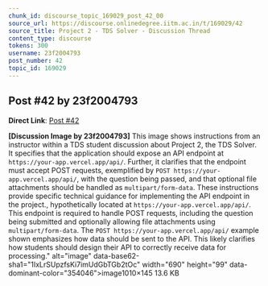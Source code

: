```yaml
---
chunk_id: discourse_topic_169029_post_42_00
source_url: https://discourse.onlinedegree.iitm.ac.in/t/169029/42
source_title: Project 2 - TDS Solver - Discussion Thread
content_type: discourse
tokens: 300
username: 23f2004793
post_number: 42
topic_id: 169029
---
```


## Post #42 by 23f2004793

**Direct Link**: [Post #42](https://discourse.onlinedegree.iitm.ac.in/t/169029/42)

**[Discussion Image by 23f2004793]** This image shows instructions from an instructor within a TDS student discussion about Project 2, the TDS Solver. It specifies that the application should expose an API endpoint at `https://your-app.vercel.app/api/`. Further, it clarifies that the endpoint must accept POST requests, exemplified by `POST https://your-app.vercel.app/api/`, with the question being passed, and that optional file attachments should be handled as `multipart/form-data`. These instructions provide specific technical guidance for implementing the API endpoint in the project., hypothetically located at `https://your-app.vercel.app/api/`. This endpoint is required to handle POST requests, including the question being submitted and optionally allowing file attachments using `multipart/form-data`. The `POST https://your-app.vercel.app/api/` example shown emphasizes how data should be sent to the API. This likely clarifies how students should design their API to correctly receive data for processing." alt="image" data-base62-sha1="1IxLrSUpzfsKi7imUdGbTGb2tOc" width="690" height="99" data-dominant-color="354046">image1010×145 13.6 KB

